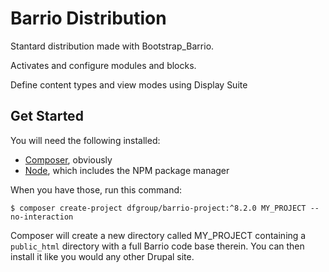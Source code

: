 Barrio Distribution
===================

Stantard distribution made with Bootstrap_Barrio.

Activates and configure modules and blocks.

Define content types and view modes using Display Suite

## Get Started
You will need the following installed:

* [Composer](https://getcomposer.org), obviously
* [Node](https://nodejs.org), which includes the NPM package manager

When you have those, run this command:
```
$ composer create-project dfgroup/barrio-project:^8.2.0 MY_PROJECT --no-interaction
```
Composer will create a new directory called MY_PROJECT containing a ```public_html``` directory with a full Barrio code base therein. You can then install it like you would any other Drupal site.
